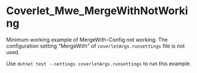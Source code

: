 # Coverlet_Mwe_MergeWithNotWorking
Minimum working example of MergeWith-Config not working.
The configuration setting "MergeWith" of `coverletArgs.runsettings` file is not used.


Use `dotnet test --settings coverletArgs.runsettings` to run this example.